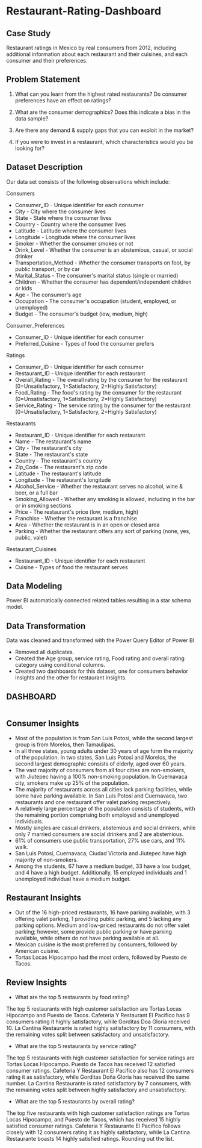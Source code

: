 # Restaurant-Rating-Dashboard

## Case Study

Restaurant ratings in Mexico by real consumers from 2012, including additional information about each restaurant and their cuisines, and each consumer and their preferences.

## Problem Statement

1. What can you learn from the highest rated restaurants? Do consumer preferences have an effect on
ratings?

2. What are the consumer demographics? Does this indicate a bias in the data sample?

3. Are there any demand & supply gaps that you can exploit in the market?

4. If you were to invest in a restaurant, which characteristics would you be looking for?

## Dataset Description

Our data set consists of the following observations which include:

Consumers

- Consumer_ID - Unique identifier for each consumer
- City - City where the consumer lives
- State - State where the consumer lives
- Country - Country where the consumer lives
- Latitude - Latitude where the consumer lives
- Longitude - Longitude where the consumer lives
- Smoker - Whether the consumer smokes or not
- Drink_Level - Whether the consumer is an abstemious, casual, or social drinker
- Transportation_Method - Whether the consumer transports on foot, by public transport, or by car
- Marital_Status - The consumer's marital status (single or married)
- Children - Whether the consumer has dependent/independent children or kids
- Age - The consumer's age
- Occupation - The consumer's occupation (student, employed, or unemployed)
- Budget - The consumer's budget (low, medium, high)

Consumer_Preferences

- Consumer_ID - Unique identifier for each consumer
- Preferred_Cuisine - Types of food the consumer prefers

Ratings

- Consumer_ID - Unique identifier for each consumer
- Restaurant_ID - Unique identifier for each restaurant
- Overall_Rating - The overall rating by the consumer for the restaurant (0=Unsatisfactory, 1=Satisfactory, 2=Highly Satisfactory)
- Food_Rating - The food's rating by the consumer for the restaurant (0=Unsatisfactory, 1=Satisfactory, 2=Highly Satisfactory)
- Service_Rating - The service rating by the consumer for the restaurant (0=Unsatisfactory, 1=Satisfactory, 2=Highly Satisfactory)

Restaurants

- Restaurant_ID - Unique identifier for each restaurant
- Name - The restaurant's name
- City - The restaurant's city
- State - The restaurant's state
- Country - The restaurant's country
- Zip_Code - The restaurant's zip code
- Latitude - The restaurant's latitude
- Longitude - The restaurant's longitude
- Alcohol_Service - Whether the restaurant serves no alcohol, wine & beer, or a full bar
- Smoking_Allowed - Whether any smoking is allowed, including in the bar or in smoking sections
- Price - The restaurant's price (low, medium, high)
- Franchise - Whether the restaurant is a franchise
- Area - Whether the restaurant is in an open or closed area
- Parking - Whether the restaurant offers any sort of parking (none, yes, public, valet)

Restaurant_Cuisines

- Restaurant_ID - Unique identifier for each restaurant
- Cuisine - Types of food the restaurant serves

## Data Modeling

Power BI automatically connected related tables resulting in a star schema model.
![]()

## Data Transformation

Data was cleaned and transformed with the Power Query Editor of Power BI 
- Removed all duplicates.
- Created the Age group, service rating, Food rating and overall rating category using conditional columns.
- Created two dashboards for this dataset, one for consumers behavior insights and the other for restaurant insights.

## DASHBOARD
![]()

## Consumer Insights

- Most of the population is from San Luis Potosí, while the second largest group is from Morelos, then Tamaulipas.
- In all three states, young adults under 30 years of age form the majority of the population. In two states, San Luis Potosí and Morelos, the second largest demographic consists of elderly, aged over 60 years.
- The vast majority of consumers from all four cities are non-smokers, with Jiutepec having a 100% non-smoking population. In Cuernavaca city, smokers make up 25% of the population.
- The majority of restaurants across all cities lack parking facilities, while some have parking available. In San Luis Potosí and Cuernavaca, two restaurants and one restaurant offer valet parking respectively.
- A relatively large percentage of the population consists of students, with the remaining portion comprising both employed and unemployed individuals.
- Mostly singles are casual drinkers, abstemious and social drinkers, while only 7 married consumers are social drinkers and 2 are abstemious.
- 61% of consumers use public transportation, 27% use cars, and 11% walk.
- San Luis Potosi, Cuernavaca, Ciudad Victoria and Jiutepec have high majority of non-smokers.
- Among the students, 67 have a medium budget, 33 have a low budget, and 4 have a high budget. Additionally, 15 employed individuals and 1 unemployed individual have a medium budget.

## Restaurant Insights

- Out of the 16 high-priced restaurants, 16 have parking available, with 3 offering valet parking, 1 providing public parking, and 5 lacking any parking options. Medium and low-priced restaurants do not offer valet parking; however, some provide public parking or have parking available, while others do not have parking available at all.
- Mexican cuisine is the most preferred by consumers, followed by American cuisine.
- Tortas Locas Hipocampo had the most orders, followed by Puesto de Tacos.

## Review Insights

- What are the top 5 restaurants by food rating?

The top 5 restaurants with high customer satisfaction are Tortas Locas Hipocampo and Puesto de Tacos. Cafeteria Y Restaurant El Pacífico has 9 consumers rating it highly satisfactory, while Gorditas Doa Gloria received 10. La Cantina Restaurante is rated highly satisfactory by 11 consumers, with the remaining votes split between satisfactory and unsatisfactory.

- What are the top 5 restaurants by service rating?

The top 5 restaurants with high customer satisfaction for service ratings are Tortas Locas Hipocampo. Puesto de Tacos has received 12 satisfied consumer ratings. Cafeteria Y Restaurant El Pacífico also has 12 consumers rating it as satisfactory, while Gorditas Doña Gloria has received the same number. La Cantina Restaurante is rated satisfactory by 7 consumers, with the remaining votes split between highly satisfactory and unsatisfactory.

- What are the top 5 restaurants by overall rating?

The top five restaurants with high customer satisfaction ratings are Tortas Locas Hipocampo, and Puesto de Tacos, which has received 15 highly satisfied consumer ratings. Cafeteria Y Restaurante El Pacífico follows closely with 12 consumers rating it as highly satisfactory, while La Cantina Restaurante boasts 14 highly satisfied ratings. Rounding out the list.
